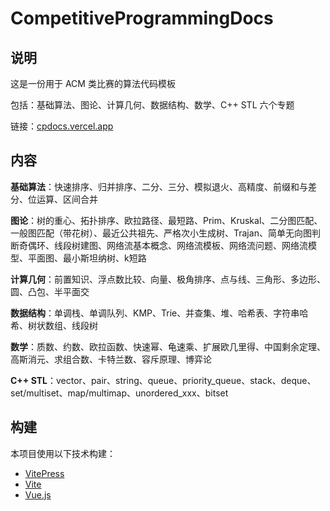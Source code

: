 # CompetitiveProgrammingDocs

## 说明

这是一份用于 ACM 类比赛的算法代码模板

包括：基础算法、图论、计算几何、数据结构、数学、C++ STL 六个专题

链接：<a href='cpdocs.vercel.app'>cpdocs.vercel.app</a>

## 内容

**基础算法**：快速排序、归并排序、二分、三分、模拟退火、高精度、前缀和与差分、位运算、区间合并

**图论**：树的重心、拓扑排序、欧拉路径、最短路、Prim、Kruskal、二分图匹配、一般图匹配（带花树）、最近公共祖先、严格次小生成树、Trajan、简单无向图判断奇偶环、线段树建图、网络流基本概念、网络流模板、网络流问题、网络流模型、平面图、最小斯坦纳树、k短路

**计算几何**：前置知识、浮点数比较、向量、极角排序、点与线、三角形、多边形、圆、凸包、半平面交

**数据结构**：单调栈、单调队列、KMP、Trie、并查集、堆、哈希表、字符串哈希、树状数组、线段树

**数学**：质数、约数、欧拉函数、快速幂、龟速乘、扩展欧几里得、中国剩余定理、高斯消元、求组合数、卡特兰数、容斥原理、博弈论

**C++ STL**：vector、pair、string、queue、priority_queue、stack、deque、set/multiset、map/multimap、unordered_xxx、bitset


## 构建

本项目使用以下技术构建：

- <a href='https://vitepress.vuejs.org/'>VitePress</a>
- <a href='https://cn.vitejs.dev/guide/'>Vite</a>
- <a href='https://cn.vuejs.org/'>Vue.js</a>
